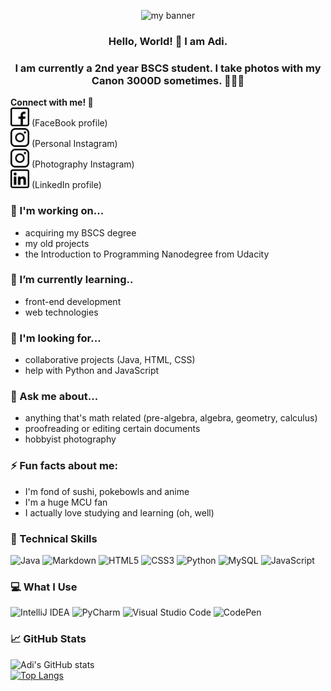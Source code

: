 <p align="center">
<img src="https://user-images.githubusercontent.com/52438473/151645744-c96a73de-6ec6-40cb-be50-bc2e0b9baca7.png" alt="my banner">
</p>

<h3 align="center"> Hello, World! 👋 I am Adi. </h3>
<h3 align="center"> I am currently a 2nd year BSCS student. I take photos with my Canon 3000D sometimes. 🤷🏻‍♀️ </h3>

<b>Connect with me! 📲<br></b>
<a href="https://www.facebook.com/adi.ferrer.33/" target="_blank"><img src="https://raw.githubusercontent.com/adiferrer/adiferrer/main/images/facebook.png" alt="icon" height="30px"></a> (FaceBook profile) <br>
<a href="https://www.instagram.com/r.adi.antt/" target="_blank"><img src="https://raw.githubusercontent.com/adiferrer/adiferrer/main/images/instagram.png" alt="icon" height="30px"></a> (Personal Instagram) <br>
<a href="https://www.instagram.com/takenbyadi/?hl=en" target="_blank"><img src="https://raw.githubusercontent.com/adiferrer/adiferrer/main/images/instagram.png" alt="icon" height="30px"></a> (Photography Instagram) <br>
<a href="https://www.linkedin.com/in/jeanne-ferrer-496a021aa/" target="_blank"><img src="https://raw.githubusercontent.com/adiferrer/adiferrer/main/images/linkedin.png" alt="icon" height="30px"></a> (LinkedIn profile)

### 🔭 I'm working on...
- acquiring my BSCS degree 
- my old projects
- the Introduction to Programming Nanodegree from Udacity

### 🌱 I’m currently learning..
- front-end development
- web technologies

### 🤔 I'm looking for... 
- collaborative projects (Java, HTML, CSS)
- help with Python and JavaScript

### 💭 Ask me about...
- anything that's math related (pre-algebra, algebra, geometry, calculus)
- proofreading or editing certain documents
- hobbyist photography

### ⚡ Fun facts about me: 
- I'm fond of sushi, pokebowls and anime
- I'm a huge MCU fan
- I actually love studying and learning (oh, well)

### 🚀 Technical Skills <br>
![Java](https://img.shields.io/badge/java-%23ED8B00.svg?style=for-the-badge&logo=java&logoColor=white)
![Markdown](https://img.shields.io/badge/markdown-%23000000.svg?style=for-the-badge&logo=markdown&logoColor=white)
![HTML5](https://img.shields.io/badge/html5-%23E34F26.svg?style=for-the-badge&logo=html5&logoColor=white)
![CSS3](https://img.shields.io/badge/css3-%231572B6.svg?style=for-the-badge&logo=css3&logoColor=white)
![Python](https://img.shields.io/badge/python-3670A0?style=for-the-badge&logo=python&logoColor=ffdd54)
![MySQL](https://img.shields.io/badge/mysql-%2300f.svg?style=for-the-badge&logo=mysql&logoColor=white)
![JavaScript](https://img.shields.io/badge/javascript-%23323330.svg?style=for-the-badge&logo=javascript&logoColor=%23F7DF1E)
<br>

### 💻 What I Use <br>
![IntelliJ IDEA](https://img.shields.io/badge/IntelliJIDEA-000000.svg?style=for-the-badge&logo=intellij-idea&logoColor=white)
![PyCharm](https://img.shields.io/badge/pycharm-143?style=for-the-badge&logo=pycharm&logoColor=black&color=black&labelColor=green)
![Visual Studio Code](https://img.shields.io/badge/Visual%20Studio%20Code-0078d7.svg?style=for-the-badge&logo=visual-studio-code&logoColor=white)
![CodePen](https://img.shields.io/badge/CodePen-white?style=for-the-badge&logo=codepen&logoColor=black)

### 📈 GitHub Stats <br>
![Adi's GitHub stats](https://github-readme-stats.vercel.app/api?username=adiferrer&theme=solarized-light&show_icons=true) <br>
[![Top Langs](https://github-readme-stats.vercel.app/api/top-langs/?username=adiferrer&layout=compact)](https://github.com/adiferrer)
